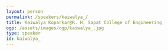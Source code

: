 ```yaml
---
layout: person
permalink: /speakers/kaiwalya_/
title: Kaiwalya Koparkar@R. H. Sapat College of Engineering
ogp: /assets/images/ogp/kaiwalya_.jpg
type: speaker
id: kaiwalya_
---
```


